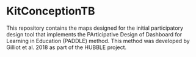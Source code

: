 # KitConceptionTB
This repository contains the maps designed for the initial participatory design tool that implements the PArticipative Design of Dashboard for Learning in Education (PADDLE) method. This method was developed by Gilliot et al. 2018 as part of the HUBBLE project.
